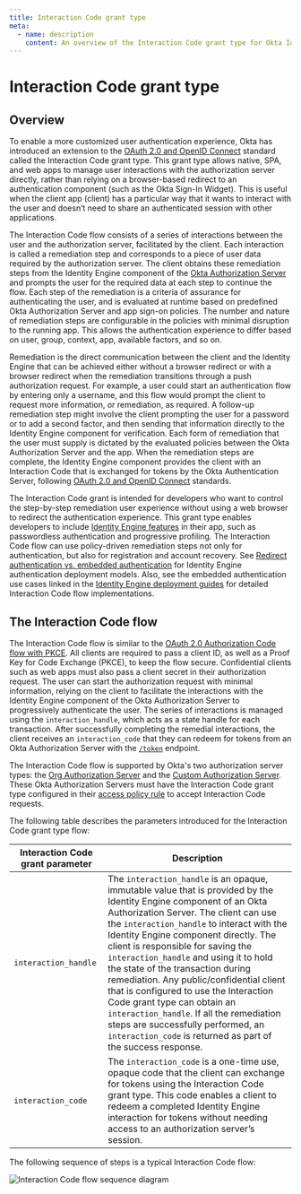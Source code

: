 ```yaml
---
title: Interaction Code grant type
meta:
  - name: description
    content: An overview of the Interaction Code grant type for Okta Identity Engine.
---
```


# Interaction Code grant type

<ApiLifecycle access="ie" />

## Overview

To enable a more customized user authentication experience, Okta has introduced an extension to the [OAuth 2.0 and OpenID Connect](/docs/concepts/oauth-openid) standard called the Interaction Code grant type. This grant type allows native, SPA, and web apps to manage user interactions with the authorization server directly, rather than relying on a browser-based redirect to an authentication component (such as the Okta Sign-In Widget). This is useful when the client app (client) has a particular way that it wants to interact with the user and doesn’t need to share an authenticated session with other applications.

The Interaction Code flow consists of a series of interactions between the user and the authorization server, facilitated by the client. Each interaction is called a remediation step and corresponds to a piece of user data required by the authorization server. The client obtains these remediation steps from the Identity Engine component of the [Okta Authorization Server](/docs/concepts/auth-servers/) and prompts the user for the required data at each step to continue the flow. Each step of the remediation is a criteria of assurance for authenticating the user, and is evaluated at runtime based on predefined Okta Authorization Server and app sign-on policies. The number and nature of remediation steps are configurable in the policies with minimal disruption to the running app. This allows the authentication experience to differ based on user, group, context, app, available factors, and so on.

Remediation is the direct communication between the client and the Identity Engine that can be achieved either without a browser redirect or with a browser redirect when the remediation transitions through a push authorization request. For example, a user could start an authentication flow by entering only a username, and this flow would prompt the client to request more information, or remediation, as required. A follow-up remediation step might involve the client prompting the user for a password or to add a second factor, and then sending that information directly to the Identity Engine component for verification. Each form of remediation that the user must supply is dictated by the evaluated policies between the Okta Authorization Server and the app. When the remediation steps are complete, the Identity Engine component provides the client with an Interaction Code that is exchanged for tokens by the Okta Authentication Server, following [OAuth 2.0 and OpenID Connect](/docs/concepts/oauth-openid) standards.

The Interaction Code grant is intended for developers who want to control the step-by-step remediation user experience without using a web browser to redirect the authentication experience. This grant type enables developers to include [Identity Engine features](https://help.okta.com/okta_help.htm?type=oie&id=ext-features) in their app, such as passwordless authentication and progressive profiling. The Interaction Code flow can use policy-driven remediation steps not only for authentication, but also for registration and account recovery. See [Redirect authentication vs. embedded authentication](/docs/concepts/redirect-vs-embedded/) for Identity Engine authentication deployment models. Also, see the embedded authentication use cases linked in the [Identity Engine deployment guides](/docs/guides/oie-intro/#authentication-deployment-models) for detailed Interaction Code flow implementations.

## The Interaction Code flow

The Interaction Code flow is similar to the [OAuth 2.0 Authorization Code flow with PKCE](/docs/concepts/oauth-openid/#authorization-code-flow-with-pkce). All clients are required to pass a client ID, as well as a Proof Key for Code Exchange (PKCE), to keep the flow secure. Confidential clients such as web apps must also pass a client secret in their authorization request. The user can start the authorization request with minimal information, relying on the client to facilitate the interactions with the Identity Engine component of the Okta Authorization Server to progressively authenticate the user. The series of interactions is managed using the `interaction_handle`, which acts as a state handle for each transaction. After successfully completing the remedial interactions, the client receives an `interaction_code` that they can redeem for tokens from an Okta Authorization Server with the [`/token`](/docs/reference/api/oidc/#token) endpoint.

The Interaction Code flow is supported by Okta's two authorization server types: the [Org Authorization Server](/docs/concepts/auth-servers/#org-authorization-server) and the [Custom Authorization Server](/docs/concepts/auth-servers/#custom-authorization-server). These Okta Authorization Servers must have the Interaction Code grant type configured in their [access policy rule](/docs/guides/customize-authz-server/main/#create-access-policies) to accept Interaction Code requests.

The following table describes the parameters introduced for the Interaction Code grant type flow:

| Interaction Code grant parameter           | Description   |
| --------------------------------           | -----------   |
| `interaction_handle` | The `interaction_handle` is an opaque, immutable value that is provided by the Identity Engine component of an Okta Authorization Server. The client can use the `interaction_handle` to interact with the Identity Engine component directly. The client is responsible for saving the `interaction_handle` and using it to hold the state of the transaction during remediation. Any public/confidential client that is configured to use the Interaction Code grant type can obtain an `interaction_handle`. If all the remediation steps are successfully performed, an `interaction_code` is returned as part of the success response.            |
| `interaction_code` |  The `interaction_code` is a one-time use, opaque code that the client can exchange for tokens using the Interaction Code grant type. This code enables a client to redeem a completed Identity Engine interaction for tokens without needing access to an authorization server’s session. |

The following sequence of steps is a typical Interaction Code flow:

<!--
See http://www.plantuml.com/plantuml/uml/

@startuml
skinparam monochrome true
actor "Resource Owner (User)" as user
participant "Client" as client
participant "Authorization Server (Okta)" as okta
participant "Resource Server (Your App)" as app

user -> client: Start auth with user info
client -> client: Generate PKCE code verifier & challenge
client -> okta: Authorization request w/ code_challenge, client ID, scopes, and user info
okta -> okta: Remediation required
okta -> client: Send interaction_handle in response (for required interaction)
client <-> okta: Remediation steps w/ interaction_handle
user <-> client: Remediation
note right: Possible multiple remediation steps required
client -> okta: Complete remediation steps w/ interaction_handle
okta -> client: Send interaction_code in response
client -> okta: Send interaction_code, client ID, code_verifier to /token
okta -> okta: Evaluates PKCE code
okta -> client: Access token (and optionally refresh token)
client -> app: Request with access token
app -> client: Response
@enduml

 -->

![Interaction Code flow sequence diagram](/img/authorization/interaction-code-grant-flow.png)
